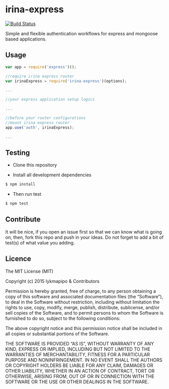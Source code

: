 # irina-express

[![Build Status](https://travis-ci.org/lykmapipo/irina-express.svg?branch=master)](https://travis-ci.org/lykmapipo/irina-express)

Simple and flexible authentication workflows for express and mongoose based applications.

## Usage

```javascript
var app = require('express')();

//require irina express router
var irinaExpress = require('irina-express')(options);

...

//your express application setup logics

...

//before your router configurations
//mount irina express router
app.use('auth', irinaExpress);

...

```


## Testing
* Clone this repository

* Install all development dependencies
```sh
$ npm install
```
* Then run test
```sh
$ npm test
```

## Contribute
It will be nice, if you open an issue first so that we can know what is going on, then, fork this repo and push in your ideas. Do not forget to add a bit of test(s) of what value you adding.


## Licence
The MIT License (MIT)

Copyright (c) 2015 lykmapipo & Contributors

Permission is hereby granted, free of charge, to any person obtaining a copy of this software and associated documentation files (the “Software”), to deal in the Software without restriction, including without limitation the rights to use, copy, modify, merge, publish, distribute, sublicense, and/or sell copies of the Software, and to permit persons to whom the Software is furnished to do so, subject to the following conditions:

The above copyright notice and this permission notice shall be included in all copies or substantial portions of the Software.

THE SOFTWARE IS PROVIDED “AS IS”, WITHOUT WARRANTY OF ANY KIND, EXPRESS OR IMPLIED, INCLUDING BUT NOT LIMITED TO THE WARRANTIES OF MERCHANTABILITY, FITNESS FOR A PARTICULAR PURPOSE AND NONINFRINGEMENT. IN NO EVENT SHALL THE AUTHORS OR COPYRIGHT HOLDERS BE LIABLE FOR ANY CLAIM, DAMAGES OR OTHER LIABILITY, WHETHER IN AN ACTION OF CONTRACT, TORT OR OTHERWISE, ARISING FROM, OUT OF OR IN CONNECTION WITH THE SOFTWARE OR THE USE OR OTHER DEALINGS IN THE SOFTWARE. 